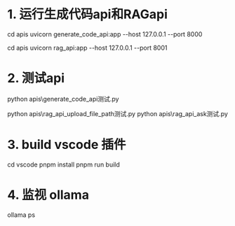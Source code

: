 # 1. 运行生成代码api和RAGapi

cd apis
uvicorn generate_code_api:app --host 127.0.0.1 --port 8000

cd apis
uvicorn rag_api:app --host 127.0.0.1 --port 8001

# 2. 测试api

python apis\generate_code_api测试.py

python apis\rag_api_upload_file_path测试.py
python apis\rag_api_ask测试.py

# 3. build vscode 插件

cd vscode
pnpm install
pnpm run build

# 4. 监视 ollama

ollama ps
